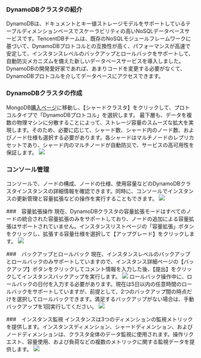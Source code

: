 ### DynamoDBクラスタの紹介
DynamoDBは、ドキュメントとキー値ストレージモデルをサポートしているテーブルディメンションベースでスケーラビリティの高いNoSQLデータベースサービスです。TencentDBチームは、既存のNoSQLモジュールフレームワークに基づいて、DynamoDBプロトコルとの互換性が高く、パフォーマンスが高速で安定して、インスタンスレベルのバックアップとロールバックをサポートして、自動防災メカニズムを備えた新しいデータベースサービスを導入しました。DynamoDBの開発愛好家であれば、あまりコードを変更する必要がなくて、DynamoDBプロトコルを介してデータベースにアクセスできます。


### DynamoDBクラスタの作成
MongoDB[購入ページ](https://buy.cloud.tencent.com/mongodb?clusterType=1)に移動し、【シャードクラスタ】をクリックして、プロトコルタイプで「DynamoDBプロトコル」を選択します。
最下層も、データを複数の物理マシンに分散することによって、ストレージ容量のスムーズな拡大を実現します。そのため、必要に応じて、シャード数、シャード内のノード数、およびノード仕様も選択する必要があります。各シャードはマルチノードのレプリカセットであり、シャード内のマルチノードが自動防災で、サービスの高可用性を保証します。
[![](https://mc.qcloudimg.com/static/img/70d51b1da13f7334b54f14612b26c05c/create.png)](https://mc.qcloudimg.com/static/img/70d51b1da13f7334b54f14612b26c05c/create.png)

### コンソール管理
コンソールで、ノードの構成、ノードの仕様、使用容量などのDynamoDBクラスタインスタンスの詳細情報を確認できます。同時に、コンソールでインスタンスの更新管理と容量拡張などの操作を実行することもできます。
[![](https://mc.qcloudimg.com/static/img/c101b8878cb77a9e486ed5e34467a995/D.png)](https://mc.qcloudimg.com/static/img/c101b8878cb77a9e486ed5e34467a995/D.png)

###　容量拡張操作
現在、DynamoDBクラスタの容量拡張モードはすべてのノードの統合された容量拡張のみをサポートしており、ノードの追加による容量拡張はサポートされていません。インスタンスリストページの「容量拡張」ボタンをクリックし、拡張する容量仕様を選択して【アップグレード】をクリックします。
[![](https://mc.qcloudimg.com/static/img/eac99761afe97e60a18438f5ef196e14/kuo.png)](https://mc.qcloudimg.com/static/img/eac99761afe97e60a18438f5ef196e14/kuo.png)


###　バックアップとロールバック
現在、インスタンスレベルのバックアップとロールバックのみサポートしていますので、インスタンス詳細ページの【バックアップ】ボタンをクリックしてコメント情報を入力した後、【提出】をクリックしてインスタンスバックアップを実行します。
[![](https://mc.qcloudimg.com/static/img/608e4ec72a25d7a265d07d2720c5d1ef/beifeng.png)](https://mc.qcloudimg.com/static/img/608e4ec72a25d7a265d07d2720c5d1ef/beifeng.png)
ロールバック操作中に、ロールバックの日付を入力する必要があります。現在は5日以内の任意時間のロールバックをサポートしていますが、前提として、2つのバックアップ間の時点だけを選択してロールバックできます。満足するバックアップがない場合は、手動バックアップを1回実行してください。
[![](https://mc.qcloudimg.com/static/img/b2ef79e419a89976c96743aa7e4f6085/huidang.png)](https://mc.qcloudimg.com/static/img/b2ef79e419a89976c96743aa7e4f6085/huidang.png)

###　インスタンス監視
インスタンスは3つのディメンションの監視メトリックを提供します。インスタンスディメンション、シャードディメンション、およびノードディメンションは、クラスタ全体のデータ監視に使用されます。操作リクエスト、容量使用、および負荷などの複数のメトリックに関する監視データを提供します。
[![](https://mc.qcloudimg.com/static/img/98766957d1748618dad40f133c0b35d2/jiank2.png)](https://mc.qcloudimg.com/static/img/98766957d1748618dad40f133c0b35d2/jiank2.png)

